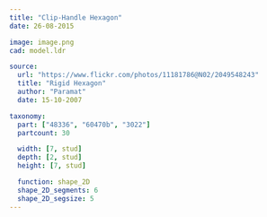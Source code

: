 ```yaml
---
title: "Clip-Handle Hexagon"
date: 26-08-2015

image: image.png
cad: model.ldr

source:
  url: "https://www.flickr.com/photos/11181786@N02/2049548243"
  title: "Rigid Hexagon"
  author: "Paramat"
  date: 15-10-2007

taxonomy:
  part: ["48336", "60470b", "3022"]
  partcount: 30

  width: [7, stud]
  depth: [2, stud]
  height: [7, stud]

  function: shape_2D
  shape_2D_segments: 6
  shape_2D_segsize: 5
---
```

